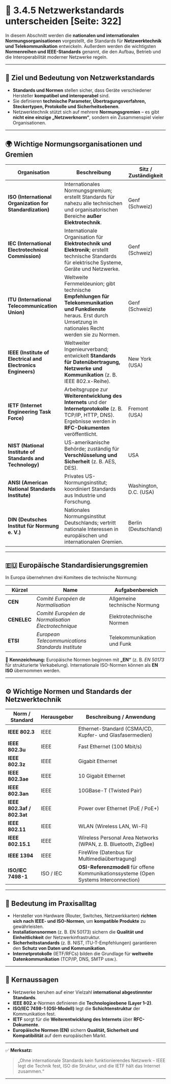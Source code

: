 # 📏 3.4.5 Netzwerkstandards unterscheiden [Seite: 322]

In diesem Abschnitt werden die **nationalen und internationalen Normungsorganisationen** vorgestellt, die Standards für **Netzwerktechnik und Telekommunikation** entwickeln. Außerdem werden die wichtigsten **Normenreihen und IEEE-Standards** genannt, die den Aufbau, Betrieb und die Interoperabilität moderner Netzwerke regeln.

---

## 🧠 Ziel und Bedeutung von Netzwerkstandards

* **Standards und Normen** stellen sicher, dass Geräte verschiedener Hersteller **kompatibel und interoperabel** sind.
* Sie definieren **technische Parameter, Übertragungsverfahren, Steckertypen, Protokolle und Sicherheitsebenen**.
* Netzwerktechnik stützt sich auf mehrere **Normungsgremien** – es gibt **nicht eine einzige „Netzwerknorm“**, sondern ein Zusammenspiel vieler Organisationen.

---

## 🌍 Wichtige Normungsorganisationen und Gremien

| Organisation                                                 | Beschreibung                                                                                                                                                            | Sitz / Zuständigkeit   |
| ------------------------------------------------------------ | ----------------------------------------------------------------------------------------------------------------------------------------------------------------------- | ---------------------- |
| **ISO (International Organization for Standardization)**     | Internationales Normungsgremium; erstellt Standards für nahezu alle technischen und organisatorischen Bereiche **außer Elektrotechnik**.                                | Genf (Schweiz)         |
| **IEC (International Electrotechnical Commission)**          | Internationale Organisation für **Elektrotechnik und Elektronik**; erstellt technische Standards für elektrische Systeme, Geräte und Netzwerke.                         | Genf (Schweiz)         |
| **ITU (International Telecommunication Union)**              | Weltweite Fernmeldeunion; gibt technische **Empfehlungen für Telekommunikation und Funkdienste** heraus. Erst durch Umsetzung in nationales Recht werden sie zu Normen. | Genf (Schweiz)         |
| **IEEE (Institute of Electrical and Electronics Engineers)** | Weltweiter Ingenieurverband; entwickelt **Standards für Datenübertragung, Netzwerke und Kommunikation** (z. B. IEEE 802.x-Reihe).                                       | New York (USA)         |
| **IETF (Internet Engineering Task Force)**                   | Arbeitsgruppe zur **Weiterentwicklung des Internets** und der **Internetprotokolle** (z. B. TCP/IP, HTTP, DNS). Ergebnisse werden in **RFC-Dokumenten** veröffentlicht. | Fremont (USA)          |
| **NIST (National Institute of Standards and Technology)**    | US-amerikanische Behörde; zuständig für **Verschlüsselung und Sicherheit** (z. B. AES, DES).                                                                            | USA                    |
| **ANSI (American National Standards Institute)**             | Privates US-Normungsinstitut; koordiniert Standards aus Industrie und Forschung.                                                                                        | Washington, D.C. (USA) |
| **DIN (Deutsches Institut für Normung e. V.)**               | Nationales Normungsinstitut Deutschlands; vertritt nationale Interessen in europäischen und internationalen Gremien.                                                    | Berlin (Deutschland)   |

---

## 🇪🇺 Europäische Standardisierungsgremien

In Europa übernehmen drei Komitees die technische Normung:

| Kürzel      | Name                                                | Aufgabenbereich               |
| ----------- | --------------------------------------------------- | ----------------------------- |
| **CEN**     | *Comité Européen de Normalisation*                  | Allgemeine technische Normung |
| **CENELEC** | *Comité Européen de Normalisation Électrotechnique* | Elektrotechnische Normen      |
| **ETSI**    | *European Telecommunications Standards Institute*   | Telekommunikation und Funk    |

📘 **Kennzeichnung:**
Europäische Normen beginnen mit **„EN“** (z. B. *EN 50173* für strukturierte Verkabelung).
Internationale ISO-Normen können als **EN ISO** übernommen werden.

---

## ⚙️ Wichtige Normen und Standards der Netzwerktechnik

| Norm / Standard            | Herausgeber | Beschreibung / Anwendung                                                               |
| -------------------------- | ----------- | -------------------------------------------------------------------------------------- |
| **IEEE 802.3**             | IEEE        | Ethernet-Standard (CSMA/CD, Kupfer- und Glasfasermedien)                               |
| **IEEE 802.3u**            | IEEE        | Fast Ethernet (100 Mbit/s)                                                             |
| **IEEE 802.3z**            | IEEE        | Gigabit Ethernet                                                                       |
| **IEEE 802.3ae**           | IEEE        | 10 Gigabit Ethernet                                                                    |
| **IEEE 802.3an**           | IEEE        | 10GBase-T (Twisted Pair)                                                               |
| **IEEE 802.3af / 802.3at** | IEEE        | Power over Ethernet (PoE / PoE+)                                                       |
| **IEEE 802.11**            | IEEE        | WLAN (Wireless LAN, Wi-Fi)                                                             |
| **IEEE 802.15.1**          | IEEE        | Wireless Personal Area Networks (WPAN, z. B. Bluetooth, ZigBee)                        |
| **IEEE 1394**              | IEEE        | FireWire (Datenbus für Multimediaübertragung)                                          |
| **ISO/IEC 7498-1**         | ISO / IEC   | **OSI-Referenzmodell** für offene Kommunikationssysteme (Open Systems Interconnection) |

---

## 🧩 Bedeutung im Praxisalltag

* Hersteller von Hardware (Router, Switches, Netzwerkkarten) **richten sich nach IEEE- und ISO-Normen**, um **kompatible Produkte** zu gewährleisten.
* **Installationsnormen** (z. B. EN 50173) sichern die **Qualität und Einheitlichkeit** der Netzwerkinfrastruktur.
* **Sicherheitsstandards** (z. B. NIST, ITU-T-Empfehlungen) garantieren den **Schutz von Daten und Kommunikation**.
* **Internetprotokolle** (IETF/RFCs) bilden die Grundlage für **weltweite Datenkommunikation** (TCP/IP, DNS, SMTP usw.).

---

## 🧾 Kernaussagen

* Netzwerke beruhen auf einer Vielzahl **international abgestimmter Standards**.
* **IEEE 802.x**-Normen definieren die **Technologieebene (Layer 1–2)**.
* **ISO/IEC 7498-1 (OSI-Modell)** legt die **Schichtenstruktur** der Kommunikation fest.
* **IETF** sorgt für die **Weiterentwicklung des Internets** über **RFC-Dokumente**.
* **Europäische Normen (EN)** sichern **Qualität, Sicherheit und Kompatibilität** auf dem europäischen Markt.

---

✅ **Merksatz:**

> „Ohne internationale Standards kein funktionierendes Netzwerk – IEEE legt die Technik fest, ISO die Struktur, und die IETF hält das Internet zusammen.“

---
